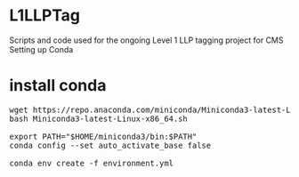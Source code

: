 # L1LLPTag
Scripts and code used for the ongoing Level 1 LLP tagging project for CMS
Setting up Conda

# install conda
<pre>
wget https://repo.anaconda.com/miniconda/Miniconda3-latest-Linux-x86_64.sh
bash Miniconda3-latest-Linux-x86_64.sh

export PATH="$HOME/miniconda3/bin:$PATH"
conda config --set auto_activate_base false

conda env create -f environment.yml
</pre>



